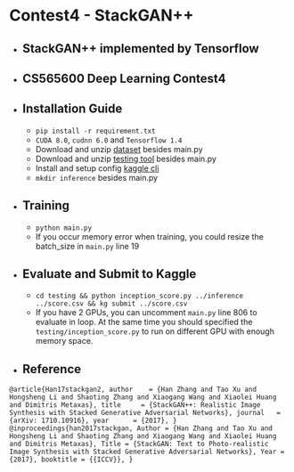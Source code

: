 # Contest4 - StackGAN++
* ## StackGAN++ implemented by Tensorflow
* ## CS565600 Deep Learning Contest4
* ## Installation Guide
    * `pip install -r requirement.txt`
    * `CUDA 8.0`,  `cudnn 6.0` and `Tensorflow 1.4`
    * Download and unzip [dataset](https://drive.google.com/file/d/19qZUGEWotm_YSW5pa1d5w0A01yckaqM3/view?usp=sharing) besides main.py
    * Download and unzip [testing tool](https://www.kaggle.com/c/datalabcup-reverse-image-caption-ver2/download/testing.zip) besides main.py
    * Install and setup config [kaggle cli](https://github.com/floydwch/kaggle-cli)
    * `mkdir inference` besides main.py
* ## Training
    * `python main.py`
    * If you occur memory error when training, you could resize the batch_size in `main.py` line 19
* ## Evaluate and Submit to Kaggle
    * `cd testing && python inception_score.py ../inference ../score.csv && kg submit ../score.csv`
    * If you have 2 GPUs, you can uncomment `main.py` line 806 to evaluate in loop. At the same time you should specified the `testing/inception_score.py` to run on different GPU with enough memory space.
* ## Reference
`@article{Han17stackgan2,
  author    = {Han Zhang and Tao Xu and Hongsheng Li and Shaoting Zhang and Xiaogang Wang and Xiaolei Huang and Dimitris Metaxas},
  title     = {StackGAN++: Realistic Image Synthesis with Stacked Generative Adversarial Networks},
  journal   = {arXiv: 1710.10916},
  year      = {2017},
}`
`@inproceedings{han2017stackgan,
Author = {Han Zhang and Tao Xu and Hongsheng Li and Shaoting Zhang and Xiaogang Wang and Xiaolei Huang and Dimitris Metaxas},
Title = {StackGAN: Text to Photo-realistic Image Synthesis with Stacked Generative Adversarial Networks},
Year = {2017},
booktitle = {{ICCV}},
}`
